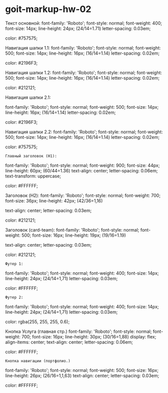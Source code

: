 # goit-markup-hw-02

Текст основной:
font-family: 'Roboto';
font-style: normal;
font-weight: 400;
font-size: 14px;
line-height: 24px; (24/14=1.71)
letter-spacing: 0.03em;

color: #757575;

	
Навигация шапки 1.1:
font-family: 'Roboto';
font-style: normal;
font-weight: 500;
font-size: 14px;
line-height: 16px; (16/14=1.14)
letter-spacing: 0.02em;

color: #2196F3;


Навигация шапки 1.2:
font-family: 'Roboto';
font-style: normal;
font-weight: 500;
font-size: 14px;
line-height: 16px; (16/14=1.14)
letter-spacing: 0.02em;

color: #212121;

Навигация шапки 2.1:

font-family: 'Roboto';
font-style: normal;
font-weight: 500;
font-size: 14px;
line-height: 16px; (16/14=1.14)
letter-spacing: 0.02em;

color: #2196F3;

Навигация шапки 2.2:
font-family: 'Roboto';
font-style: normal;
font-weight: 500;
font-size: 14px;
line-height: 16px; (16/14=1.14)
letter-spacing: 0.02em;

color: #757575;


	Главный заголовок (H1):

font-family: 'Roboto';
font-style: normal;
font-weight: 900;
font-size: 44px;
line-height: 60px; (60/44=1.36)
text-align: center;
letter-spacing: 0.06em;
text-transform: uppercase;

color: #FFFFFF;





Заголовок (H2):
font-family: 'Roboto';
font-style: normal;
font-weight: 700;
font-size: 36px;
line-height: 42px; (42/36=1,16)

text-align: center;
letter-spacing: 0.03em;

color: #212121;

Заголовок (card-team):
font-family: 'Roboto';
font-style: normal;
font-weight: 500;
font-size: 16px;
line-height: 19px; (19/16=1.19)

text-align: center;
letter-spacing: 0.03em;

color: #212121;


	Футер 1:
font-family: 'Roboto';
font-style: normal;
font-weight: 400;
font-size: 14px;
line-height: 24px; (24/14=1,71)
letter-spacing: 0.03em;

color: #FFFFFF;

	Футер 2:
font-family: 'Roboto';
font-style: normal;
font-weight: 400;
font-size: 14px;
line-height: 24px; (24/14=1,71)
letter-spacing: 0.03em;

color: rgba(255, 255, 255, 0.6);


Кнопка Услуга (главная стр.)
font-family: 'Roboto';
font-style: normal;
font-weight: 700;
font-size: 16px;
line-height: 30px; (30/16=1,88)
display: flex;
align-items: center;
text-align: center;
letter-spacing: 0.06em;

color: #FFFFFF;

	Кнопка навигации (портфолио.)
font-family: 'Roboto';
font-style: normal;
font-weight: 500;
font-size: 16px;
line-height: 26px; (26/16=1,1,63)
text-align: center;
letter-spacing: 0.03em;

color: #FFFFFF;
